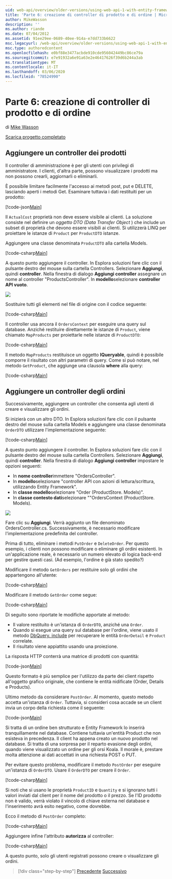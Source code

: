 ```yaml
---
uid: web-api/overview/older-versions/using-web-api-1-with-entity-framework-5/using-web-api-with-entity-framework-part-6
title: 'Parte 6: creazione di controller di prodotto e di ordine | Microsoft Docs'
author: MikeWasson
description: ''
ms.author: riande
ms.date: 07/04/2012
ms.assetid: 91ee29ee-0689-40ee-914a-e7dd733b6622
msc.legacyurl: /web-api/overview/older-versions/using-web-api-1-with-entity-framework-5/using-web-api-with-entity-framework-part-6
msc.type: authoredcontent
ms.openlocfilehash: e0bf88e3477acbde910cde956042449bc86ce79a
ms.sourcegitcommit: e7e91932a6e91a63e2e46417626f39d6b244a3ab
ms.translationtype: MT
ms.contentlocale: it-IT
ms.lasthandoff: 03/06/2020
ms.locfileid: "78524990"
---
```

# <a name="part-6-creating-product-and-order-controllers"></a>Parte 6: creazione di controller di prodotto e di ordine

di [Mike Wasson](https://github.com/MikeWasson)

[Scarica progetto completato](https://code.msdn.microsoft.com/ASP-NET-Web-API-with-afa30545)

## <a name="add-a-products-controller"></a>Aggiungere un controller dei prodotti

Il controller di amministrazione è per gli utenti con privilegi di amministratore. I clienti, d'altra parte, possono visualizzare i prodotti ma non possono crearli, aggiornarli o eliminarli.

È possibile limitare facilmente l'accesso ai metodi post, put e DELETE, lasciando aperti i metodi Get. Esaminare tuttavia i dati restituiti per un prodotto:

[!code-json[Main](using-web-api-with-entity-framework-part-6/samples/sample1.json?highlight=1)]

Il `ActualCost` proprietà non deve essere visibile ai clienti. La soluzione consiste nel definire un *oggetto DTO (Data Transfer Object* ) che include un subset di proprietà che devono essere visibili ai clienti. Si utilizzerà LINQ per proiettare le istanze di `Product` per `ProductDTO` istanze.

Aggiungere una classe denominata `ProductDTO` alla cartella Models.

[!code-csharp[Main](using-web-api-with-entity-framework-part-6/samples/sample2.cs)]

A questo punto aggiungere il controller. In Esplora soluzioni fare clic con il pulsante destro del mouse sulla cartella Controllers. Selezionare **Aggiungi**, quindi **controller**. Nella finestra di dialogo **Aggiungi controller** assegnare un nome al controller &quot;ProductsController&quot;. In **modello**selezionare **controller API vuoto**.

![](using-web-api-with-entity-framework-part-6/_static/image1.png)

Sostituire tutti gli elementi nel file di origine con il codice seguente:

[!code-csharp[Main](using-web-api-with-entity-framework-part-6/samples/sample3.cs)]

Il controller usa ancora il `OrdersContext` per eseguire una query sul database. Anziché restituire direttamente le istanze di `Product`, viene chiamato `MapProducts` per proiettarle nelle istanze di `ProductDTO`:

[!code-csharp[Main](using-web-api-with-entity-framework-part-6/samples/sample4.cs?highlight=1)]

Il metodo `MapProducts` restituisce un oggetto **IQueryable**, quindi è possibile comporre il risultato con altri parametri di query. Come si può notare, nel metodo `GetProduct`, che aggiunge una clausola **where** alla query:

[!code-csharp[Main](using-web-api-with-entity-framework-part-6/samples/sample5.cs?highlight=2)]

## <a name="add-an-orders-controller"></a>Aggiungere un controller degli ordini

Successivamente, aggiungere un controller che consenta agli utenti di creare e visualizzare gli ordini.

Si inizierà con un altro DTO. In Esplora soluzioni fare clic con il pulsante destro del mouse sulla cartella Models e aggiungere una classe denominata `OrderDTO` utilizzare l'implementazione seguente:

[!code-csharp[Main](using-web-api-with-entity-framework-part-6/samples/sample6.cs)]

A questo punto aggiungere il controller. In Esplora soluzioni fare clic con il pulsante destro del mouse sulla cartella Controllers. Selezionare **Aggiungi**, quindi **controller**. Nella finestra di dialogo **Aggiungi controller** impostare le opzioni seguenti:

- In **nome controller**immettere "OrdersController".
- In **modello**selezionare "controller API con azioni di lettura/scrittura, utilizzando Entity Framework".
- In **classe modello**selezionare &quot;Order (ProductStore. Models)&quot;.
- In **classe contesto dati**selezionare &quot;&quot;OrdersContext (ProductStore. Models).

![](using-web-api-with-entity-framework-part-6/_static/image2.png)

Fare clic su **Aggiungi**. Verrà aggiunto un file denominato OrdersController.cs. Successivamente, è necessario modificare l'implementazione predefinita del controller.

Prima di tutto, eliminare i metodi `PutOrder` e `DeleteOrder`. Per questo esempio, i clienti non possono modificare o eliminare gli ordini esistenti. In un'applicazione reale, è necessario un numero elevato di logica back-end per gestire questi casi. (Ad esempio, l'ordine è già stato spedito?)

Modificare il metodo `GetOrders` per restituire solo gli ordini che appartengono all'utente:

[!code-csharp[Main](using-web-api-with-entity-framework-part-6/samples/sample7.cs)]

Modificare il metodo `GetOrder` come segue:

[!code-csharp[Main](using-web-api-with-entity-framework-part-6/samples/sample8.cs)]

Di seguito sono riportate le modifiche apportate al metodo:

- Il valore restituito è un'istanza di `OrderDTO`, anziché una `Order`.
- Quando si esegue una query sul database per l'ordine, viene usato il metodo [DbQuery. include](https://msdn.microsoft.com/library/gg696395) per recuperare le entità `OrderDetail` e `Product` correlate.
- Il risultato viene appiattito usando una proiezione.

La risposta HTTP conterrà una matrice di prodotti con quantità:

[!code-json[Main](using-web-api-with-entity-framework-part-6/samples/sample9.json)]

Questo formato è più semplice per l'utilizzo da parte dei client rispetto all'oggetto grafico originale, che contiene le entità nidificate (Order, Details e Products).

Ultimo metodo da considerare `PostOrder`. Al momento, questo metodo accetta un'istanza di `Order`. Tuttavia, si consideri cosa accade se un client invia un corpo della richiesta come il seguente:

[!code-json[Main](using-web-api-with-entity-framework-part-6/samples/sample10.json)]

Si tratta di un ordine ben strutturato e Entity Framework lo inserirà tranquillamente nel database. Contiene tuttavia un'entità Product che non esisteva in precedenza. Il client ha appena creato un nuovo prodotto nel database. Si tratta di una sorpresa per il reparto evasione degli ordini, quando viene visualizzato un ordine per gli orsi Koala. Il morale è, prestare molta attenzione ai dati accettati in una richiesta POST o PUT.

Per evitare questo problema, modificare il metodo `PostOrder` per eseguire un'istanza di `OrderDTO`. Usare il `OrderDTO` per creare il `Order`.

[!code-csharp[Main](using-web-api-with-entity-framework-part-6/samples/sample11.cs)]

Si noti che si usano le proprietà `ProductID` e `Quantity` e si ignorano tutti i valori inviati dal client per il nome del prodotto o il prezzo. Se l'ID prodotto non è valido, verrà violato il vincolo di chiave esterna nel database e l'inserimento avrà esito negativo, come dovrebbe.

Ecco il metodo di `PostOrder` completo:

[!code-csharp[Main](using-web-api-with-entity-framework-part-6/samples/sample12.cs)]

Aggiungere infine l'attributo **autorizza** al controller:

[!code-csharp[Main](using-web-api-with-entity-framework-part-6/samples/sample13.cs)]

A questo punto, solo gli utenti registrati possono creare o visualizzare gli ordini.

> [!div class="step-by-step"]
> [Precedente](using-web-api-with-entity-framework-part-5.md)
> [Successivo](using-web-api-with-entity-framework-part-7.md)

